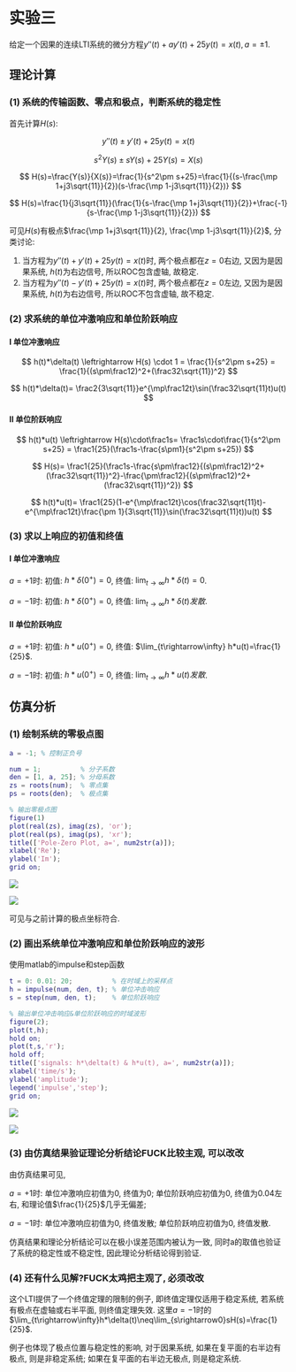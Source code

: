 # 实验三

给定一个因果的连续LTI系统的微分方程$y''(t)+ay'(t)+25y(t)=x(t), a=\pm 1$.

## 理论计算

### (1) 系统的传输函数、零点和极点，判断系统的稳定性

首先计算$H(s)$:

$$
y''(t)\pm y'(t)+25y(t)=x(t)
$$

$$
s^2Y(s)\pm sY(s)+25Y(s)=X(s)
$$

$$
H(s)=\frac{Y(s)}{X(s)}=\frac{1}{s^2\pm s+25}=\frac{1}{(s-\frac{\mp 1+j3\sqrt{11}}{2})(s-\frac{\mp 1-j3\sqrt{11}}{2})}
$$

$$
H(s)=\frac{1}{j3\sqrt{11}}(\frac{1}{s-\frac{\mp 1+j3\sqrt{11}}{2}}+\frac{-1}{s-\frac{\mp 1-j3\sqrt{11}}{2}})
$$

可见$H(s)$有极点$\frac{\mp 1+j3\sqrt{11}}{2}, \frac{\mp 1-j3\sqrt{11}}{2}$, 分类讨论:

1. 当方程为$y''(t)+ y'(t)+25y(t)=x(t)$时, 两个极点都在$z=0$右边, 又因为是因果系统, $h(t)$为右边信号, 所以ROC包含虚轴, 故稳定.
2. 当方程为$y''(t)- y'(t)+25y(t)=x(t)$时, 两个极点都在$z=0$左边, 又因为是因果系统, $h(t)$为右边信号, 所以ROC不包含虚轴, 故不稳定.

### (2) 求系统的单位冲激响应和单位阶跃响应

#### I 单位冲激响应

$$
h(t)*\delta(t) \leftrightarrow H(s) \cdot 1 = \frac{1}{s^2\pm s+25} = \frac{1}{(s\pm\frac12)^2+(\frac32\sqrt{11})^2}
$$

$$
h(t)*\delta(t)= \frac2{3\sqrt{11}}e^{\mp\frac12t}\sin(\frac32\sqrt{11}t)u(t)
$$

#### II 单位阶跃响应

$$
h(t)*u(t) \leftrightarrow H(s)\cdot\frac1s= \frac1s\cdot\frac{1}{s^2\pm s+25} = \frac1{25}(\frac1s-\frac{s\pm1}{s^2\pm s+25})
$$

$$
H(s)= \frac1{25}(\frac1s-\frac{s\pm\frac12}{(s\pm\frac12)^2+(\frac32\sqrt{11})^2}-\frac{\pm\frac12}{(s\pm\frac12)^2+(\frac32\sqrt{11})^2})
$$

$$
h(t)*u(t)= \frac1{25}(1-e^{\mp\frac12t}\cos(\frac32\sqrt{11}t)-e^{\mp\frac12t}\frac{\pm 1}{3\sqrt{11}}\sin(\frac32\sqrt{11}t))u(t)
$$

### (3) 求以上响应的初值和终值

#### I 单位冲激响应

$a=+1$时: 初值: $h*\delta(0^+)=0$, 终值: $\lim_{t\rightarrow\infty} h*\delta(t)=0$.

$a=-1$时: 初值: $h*\delta(0^+)=0$, 终值: $\lim_{t\rightarrow\infty} h*\delta(t)发散$.

#### II 单位阶跃响应

$a=+1$时: 初值: $h*u(0^+)=0$, 终值: $\lim_{t\rightarrow\infty} h*u(t)=\frac{1}{25}$.

$a=-1$时: 初值: $h*u(0^+)=0$, 终值: $\lim_{t\rightarrow\infty} h*u(t)发散$.

## 仿真分析

### (1) 绘制系统的零极点图

```matlab
a = -1; % 控制正负号

num = 1;          % 分子系数
den = [1, a, 25]; % 分母系数
zs = roots(num);  % 零点集
ps = roots(den);  % 极点集

% 输出零极点图
figure(1)
plot(real(zs), imag(zs), 'or');
plot(real(ps), imag(ps), 'xr');
title(['Pole-Zero Plot, a=', num2str(a)]);
xlabel('Re');
ylabel('Im');
grid on;
```

![](figure1+1.png)

![](figure1-1.png)

可见与之前计算的极点坐标符合.

### (2) 画出系统单位冲激响应和单位阶跃响应的波形

使用matlab的impulse和step函数

```matlab
t = 0: 0.01: 20;          % 在时域上的采样点
h = impulse(num, den, t); % 单位冲击响应
s = step(num, den, t);    % 单位阶跃响应

% 输出单位冲击响应&单位阶跃响应的时域波形
figure(2);
plot(t,h); 
hold on;
plot(t,s,'r'); 
hold off;
title(['signals: h*\delta(t) & h*u(t), a=', num2str(a)]);
xlabel('time/s');
ylabel('amplitude');
legend('impulse','step');
grid on;
```

![](figure2+1.png)

![](figure2-1.png)

### (3) 由仿真结果验证理论分析结论FUCK比较主观, 可以改改

由仿真结果可见,

$a=+1$时: 单位冲激响应初值为0, 终值为0; 单位阶跃响应初值为0, 终值为0.04左右, 和理论值$\frac{1}{25}$几乎无偏差;

$a=-1$时: 单位冲激响应初值为0, 终值发散; 单位阶跃响应初值为0, 终值发散.

仿真结果和理论分析结论可以在极小误差范围内被认为一致, 同时a的取值也验证了系统的稳定性或不稳定性, 因此理论分析结论得到验证.

### (4) 还有什么见解?FUCK太鸡把主观了, 必须改改

这个LTI提供了一个终值定理的限制的例子, 即终值定理仅适用于稳定系统, 若系统有极点在虚轴或右半平面, 则终值定理失效. 这里$a=-1$时的$\lim_{t\rightarrow\infty}h*\delta(t)\neq\lim_{s\rightarrow0}sH(s)=\frac{1}{25}$.

例子也体现了极点位置与稳定性的影响, 对于因果系统, 如果在复平面的右半边有极点, 则是非稳定系统; 如果在复平面的右半边无极点, 则是稳定系统.
